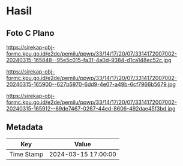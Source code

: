 # Hasil

## Foto C Plano

https://sirekap-obj-formc.kpu.go.id/e2de/pemilu/ppwp/33/14/17/20/07/3314172007002-20240315-165848--95e5c015-fa31-4a0d-9384-d1ca148ec52c.jpg

https://sirekap-obj-formc.kpu.go.id/e2de/pemilu/ppwp/33/14/17/20/07/3314172007002-20240315-165900--627b5970-6dd9-4e07-a49b-6cf7966b5679.jpg

https://sirekap-obj-formc.kpu.go.id/e2de/pemilu/ppwp/33/14/17/20/07/3314172007002-20240315-165912--69de7467-0267-44ed-8606-492dae45f3bd.jpg


## Metadata

| Key        | Value               |
| ---------- | ------------------- |
| Time Stamp | 2024-03-15 17:00:00 |



